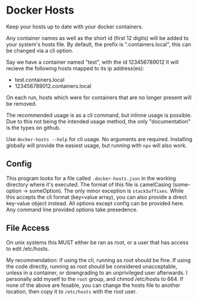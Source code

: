 # Docker Hosts
Keep your hosts up to date with your docker containers.

Any container names as well as the short id (first 12 digits) will be added to your system's hosts file. By default, the prefix is ".containers.local", this can be changed via a cli option.

Say we have a container named "test", with the id 123456789012
It will recieve the following hosts mapped to its ip address(es):
- test.containers.local
- 123456789012.containers.local

On each run, hosts which were for containers that are no longer present will be removed.

The recommended usage is as a cli command, but inlinne usage is possible. Due to this not being the intended usage method, the only "documentation" is the types on github. 

Use `docker-hosts --help` for cli usage. No arguments are required. Installing globally will provide the easiest usage, but running with `npx` will also work.

## Config
This program looks for a file called `.docker-hosts.json` in the working directory where it's executed. The format of this file is camelCasing (some-option -> someOption). The only minor exception is `stackSuffixes`. While this accepts the cli format (key=value array), you can also provide a direct key-value object instead. All options except config can be provided here. Any command line provided options take presedence.

## File Access
On unix systems this MUST either be ran as root, or a user that has access to edit /etc/hosts.

My recommendation:
If using the cli, running as root should be fine.
If using the code directly, running as root should be considered unacceptable, unless in a container, or downgrading to an unprivileged user afterwards. I personally add myself to the `root` group, and chmod /etc/hosts to 664.
If none of the above are fesable, you can change the hosts file to another location, then copy it to `/etc/hosts` with the root user.
